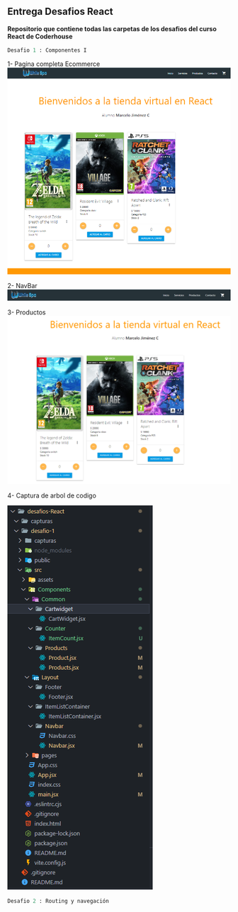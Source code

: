 ## Entrega Desafios React

**Repositorio que contiene todas las carpetas de los desafios del curso React de Coderhouse**

```python
Desafio 1 : Componentes I
```

1- Pagina completa Ecommerce
![alt text](capturas/des-1.1.PNG)

2- NavBar
![alt text](capturas/des-1.2.PNG)

3- Productos
![alt text](capturas/des-1.3.PNG)

4- Captura de arbol de codigo

![alt text](capturas/des-1.4.PNG)

```python
Desafio 2 : Routing y navegación
```